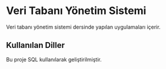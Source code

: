# Veri Tabanı Yönetim Sistemi
Veri tabanı yönetim sistemi dersinde yapılan uygulamaları içerir.

## Kullanılan Diller
Bu proje SQL kullanılarak geliştirilmiştir.
